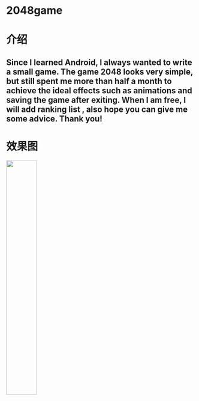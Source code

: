 # 2048game
#  介绍
## Since I learned Android, I always wanted to write a small game. The game 2048 looks very simple, but still spent me more than half a month to achieve the ideal effects such as animations and saving the game after exiting. When I am free, I will add ranking list , also hope you can give me some advice. Thank you!
# 效果图
<img src="https://github.com/DavidLyc/2048game/blob/master/screenshot/pic1.png" width="40%" height="40%" />
